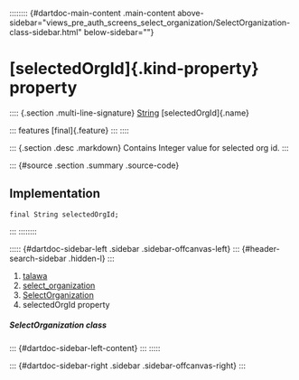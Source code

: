 :::::::: {#dartdoc-main-content .main-content above-sidebar="views_pre_auth_screens_select_organization/SelectOrganization-class-sidebar.html" below-sidebar=""}
<div>

# [selectedOrgId]{.kind-property} property

</div>

:::: {.section .multi-line-signature}
[String](https://api.flutter.dev/flutter/dart-core/String-class.html)
[selectedOrgId]{.name}

::: features
[final]{.feature}
:::
::::

::: {.section .desc .markdown}
Contains Integer value for selected org id.
:::

::: {#source .section .summary .source-code}
## Implementation

``` language-dart
final String selectedOrgId;
```
:::
::::::::

::::: {#dartdoc-sidebar-left .sidebar .sidebar-offcanvas-left}
::: {#header-search-sidebar .hidden-l}
:::

1.  [talawa](../../index.html)
2.  [select_organization](../../views_pre_auth_screens_select_organization/)
3.  [SelectOrganization](../../views_pre_auth_screens_select_organization/SelectOrganization-class.html)
4.  selectedOrgId property

##### SelectOrganization class

::: {#dartdoc-sidebar-left-content}
:::
:::::

::: {#dartdoc-sidebar-right .sidebar .sidebar-offcanvas-right}
:::
